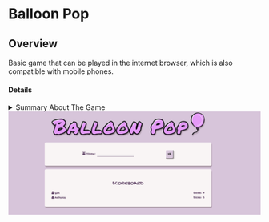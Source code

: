 # Balloon Pop

## Overview
Basic game that can be played in the internet browser, which is also compatible with mobile phones.

#### Details
<details> 
    <summary> 
        Summary About The Game
    </summary>
    - Goal is to pop as many balloons as possible, before the time runs out.
    - The time limit set for this game is 10 seconds. 
    - To start popping balloons you click the pink pump.
    - To start the game you must enter your name, and later can change players if you'd like.
    - The top score is recorded and shown in the scoreboard.
</details>

<img src="/image/balloon-pop-screenshot-1.png" align="center"> 